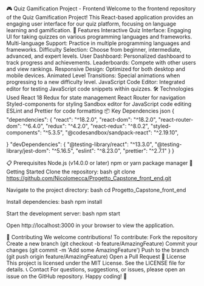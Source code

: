 🎮 Quiz Gamification Project - Frontend
Welcome to the frontend repository of the Quiz Gamification Project! This React-based application provides an engaging user interface for our quiz platform, focusing on language learning and gamification.
🚀 Features
Interactive Quiz Interface: Engaging UI for taking quizzes on various programming languages and frameworks.
Multi-language Support: Practice in multiple programming languages and frameworks.
Difficulty Selection: Choose from beginner, intermediate, advanced, and expert levels.
User Dashboard: Personalized dashboard to track progress and achievements.
Leaderboards: Compete with other users and view rankings.
Responsive Design: Optimized for both desktop and mobile devices.
Animated Level Transitions: Special animations when progressing to a new difficulty level.
JavaScript Code Editor: Integrated editor for testing JavaScript code snippets within quizzes.
🛠️ Technologies Used
React 18
Redux for state management
React Router for navigation
Styled-components for styling
Sandbox editor for JavaScript code editing
ESLint and Prettier for code formatting
📦 Key Dependencies
json
{
  "dependencies": {
    "react": "^18.2.0",
    "react-dom": "^18.2.0",
    "react-router-dom": "^6.4.0",
    "redux": "^4.2.0",
    "react-redux": "^8.0.2",
    "styled-components": "^5.3.5",
    "@codesandbox/sandpack-react": "^2.19.10",

 }
  "devDependencies": {
    "@testing-library/react": "^13.3.0",
    "@testing-library/jest-dom": "^5.16.5",
    "eslint": "^8.23.0",
    "prettier": "^2.7.1"
  }
}

📋 Prerequisites
Node.js (v14.0.0 or later)
npm or yarn package manager
🚀 Getting Started
Clone the repository:
bash
git clone https://github.com/Nicolomecca/Progetto_Capstone_front_end.git

Navigate to the project directory:
bash
cd Progetto_Capstone_front_end

Install dependencies:
bash
npm install

Start the development server:
bash
npm start

Open http://localhost:3000 in your browser to view the application.


🤝 Contributing
We welcome contributions! To contribute:
Fork the repository
Create a new branch (git checkout -b feature/AmazingFeature)
Commit your changes (git commit -m 'Add some AmazingFeature')
Push to the branch (git push origin feature/AmazingFeature)
Open a Pull Request
📄 License
This project is licensed under the MIT License. See the LICENSE file for details.
📞 Contact
For questions, suggestions, or issues, please open an issue on the GitHub repository.
Happy coding! 🎉
